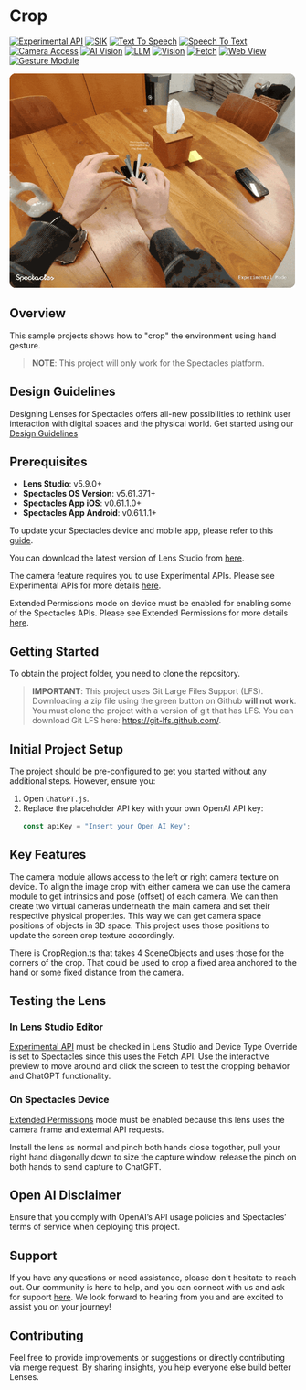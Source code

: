 # Crop

[![Experimental API](https://img.shields.io/badge/Experimental%20API-Light%20Gray?color=D3D3D3)](https://developers.snap.com/spectacles/about-spectacles-features/apis/experimental-apis?) [![SIK](https://img.shields.io/badge/SIK-Light%20Gray?color=D3D3D3)](https://developers.snap.com/spectacles/spectacles-frameworks/spectacles-interaction-kit/features/overview?) [![Text To Speech](https://img.shields.io/badge/Text%20To%20Speech-Light%20Gray?color=D3D3D3)](https://platform.openai.com/docs/guides/text-to-speech?) [![Speech To Text](https://img.shields.io/badge/Speech%20To%20Text-Light%20Gray?color=D3D3D3)](https://platform.openai.com/docs/guides/speech-to-text?) [![Camera Access](https://img.shields.io/badge/Camera%20Access-Light%20Gray?color=D3D3D3)](https://developers.snap.com/spectacles/about-spectacles-features/apis/camera-module?) [![AI Vision](https://img.shields.io/badge/AI%20Vision-Light%20Gray?color=D3D3D3)](https://developers.snap.com/spectacles/about-spectacles-features/compatability-list) [![LLM](https://img.shields.io/badge/LLM-Light%20Gray?color=D3D3D3)](https://platform.openai.com/docs/guides/text-generation?) [![Vision](https://img.shields.io/badge/Vision-Light%20Gray?color=D3D3D3)](https://platform.openai.com/docs/guides/vision?) [![Fetch](https://img.shields.io/badge/Fetch-Light%20Gray?color=D3D3D3)](https://developers.snap.com/spectacles/about-spectacles-features/apis/fetch?) [![Web View](https://img.shields.io/badge/Web%20View-Light%20Gray?color=D3D3D3)](https://developers.snap.com/spectacles/about-spectacles-features/apis/web-view?) [![Gesture Module](https://img.shields.io/badge/Gesture%20Module-Light%20Gray?color=D3D3D3)](https://developers.snap.com/spectacles/about-spectacles-features/apis/gesture-module?) 

<img src="./README-ref/sample-list-crop-rounded-edges.gif" alt="crop" width="500" />

## Overview

This sample projects shows how to "crop" the environment using hand gesture.

> **NOTE**:
> This project will only work for the Spectacles platform.

## Design Guidelines

Designing Lenses for Spectacles offers all-new possibilities to rethink user interaction with digital spaces and the physical world.
Get started using our [Design Guidelines](https://developers.snap.com/spectacles/best-practices/design-for-spectacles/introduction-to-spatial-design)

## Prerequisites

- **Lens Studio**: v5.9.0+
- **Spectacles OS Version**: v5.61.371+
- **Spectacles App iOS**: v0.61.1.0+
- **Spectacles App Android**: v0.61.1.1+

To update your Spectacles device and mobile app, please refer to this [guide](https://support.spectacles.com/hc/en-us/articles/30214953982740-Updating).

You can download the latest version of Lens Studio from [here](https://ar.snap.com/download?lang=en-US).

The camera feature requires you to use Experimental APIs. Please see Experimental APIs for more details [here](https://developers.snap.com/spectacles/about-spectacles-features/apis/experimental-apis).

Extended Permissions mode on device must be enabled for enabling some of the Spectacles APIs. Please see Extended Permissions for more details [here](https://developers.snap.com/spectacles/permission-privacy/extended-permissions).

## Getting Started

To obtain the project folder, you need to clone the repository.

> **IMPORTANT**:
> This project uses Git Large Files Support (LFS). Downloading a zip file using the green button on Github
> **will not work**. You must clone the project with a version of git that has LFS.
> You can download Git LFS here: https://git-lfs.github.com/.

## Initial Project Setup

The project should be pre-configured to get you started without any additional steps. However, ensure you:

1. Open `ChatGPT.js`.
2. Replace the placeholder API key with your own OpenAI API key:
   ```javascript
   const apiKey = "Insert your Open AI Key";
   ```

## Key Features

The camera module allows access to the left or right camera texture on device. To align the image crop with either camera we can use the camera module to get intrinsics and pose (offset) of each camera. We can then create two virtual cameras underneath the main camera and set their respective physical properties. This way we can get camera space positions of objects in 3D space. This project uses those positions to update the screen crop texture accordingly.

There is CropRegion.ts that takes 4 SceneObjects and uses those for the corners of the crop. That could be used to crop a fixed area anchored to the hand or some fixed distance from the camera.

## Testing the Lens

### In Lens Studio Editor

[Experimental API](https://developers.snap.com/spectacles/about-spectacles-features/apis/experimental-apis) must be checked in Lens Studio and Device Type Override is set to Spectacles since this uses the Fetch API.
Use the interactive preview to move around and click the screen to test the cropping behavior and ChatGPT functionality.

### On Spectacles Device

[Extended Permissions](https://developers.snap.com/spectacles/permission-privacy/extended-permissions) mode must be enabled because this lens uses the camera frame and external API requests.

Install the lens as normal and pinch both hands close togother, pull your right hand diagonally down to size the capture window, release the pinch on both hands to send capture to ChatGPT.

## Open AI Disclaimer

Ensure that you comply with OpenAI’s API usage policies and Spectacles’ terms of service when deploying this project.

## Support

If you have any questions or need assistance, please don't hesitate to reach out. Our community is here to help, and you can connect with us and ask for support [here](https://www.reddit.com/r/Spectacles/). We look forward to hearing from you and are excited to assist you on your journey!

## Contributing

Feel free to provide improvements or suggestions or directly contributing via merge request. By sharing insights, you help everyone else build better Lenses.